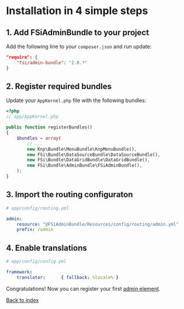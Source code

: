 # Installation in 4 simple steps

## 1. Add FSiAdminBundle to your project

Add the following line to your `composer.json` and run update:

```json
"require": {
    "fsi/admin-bundle": "2.0.*"
}
```

## 2. Register required bundles

Update your `AppKernel.php` file with the following bundles:

```php
<?php
// app/AppKernel.php

public function registerBundles()
{
    $bundles = array(
        // ...
        new Knp\Bundle\MenuBundle\KnpMenuBundle(),
        new FSi\Bundle\DataSourceBundle\DataSourceBundle(),
        new FSi\Bundle\DataGridBundle\DataGridBundle(),
        new FSi\Bundle\AdminBundle\FSiAdminBundle(),
    );
}
```

## 3. Import the routing configuraton

```yaml
# app/config/routing.yml

admin:
    resource: "@FSiAdminBundle/Resources/config/routing/admin.yml"
    prefix: /admin
```

## 4. Enable translations

```yaml
# app/config/config.yml

framework:
    translator:      { fallback: %locale% }
```

Congratulations! Now you can register your first [admin element](admin_element.md).

[Back to index](index.md)
